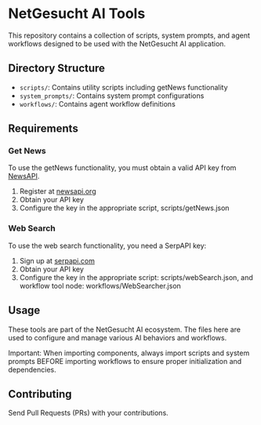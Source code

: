 # NetGesucht AI Tools

This repository contains a collection of scripts, system prompts, and agent workflows designed to be used with the NetGesucht AI application.

## Directory Structure

- `scripts/`: Contains utility scripts including getNews functionality
- `system_prompts/`: Contains system prompt configurations
- `workflows/`: Contains agent workflow definitions

## Requirements

### Get News

To use the getNews functionality, you must obtain a valid API key from [NewsAPI](https://newsapi.org).

1. Register at [newsapi.org](https://newsapi.org/register)
2. Obtain your API key
3. Configure the key in the appropriate script, scripts/getNews.json

### Web Search

To use the web search functionality, you need a SerpAPI key:

1. Sign up at [serpapi.com](https://serpapi.com)
2. Obtain your API key
3. Configure the key in the appropriate script: scripts/webSearch.json, and workflow tool node: workflows/WebSearcher.json


## Usage

These tools are part of the NetGesucht AI ecosystem. The files here are used to configure and manage various AI behaviors and workflows.

Important: When importing components, always import scripts and system prompts BEFORE importing workflows to ensure proper initialization and dependencies.

## Contributing

Send Pull Requests (PRs) with your contributions.
